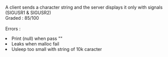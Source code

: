 A client sends a character string and the server displays it only with signals (SIGUSR1 & SIGUSR2)<BR>
Graded : 85/100<BR>
<BR>
Errors :
  <LI>Print (null) when pass ""<LI\>
  <LI>Leaks when malloc fail<LI\>
  <LI>Usleep too small with string of 10k caracter<LI\>
